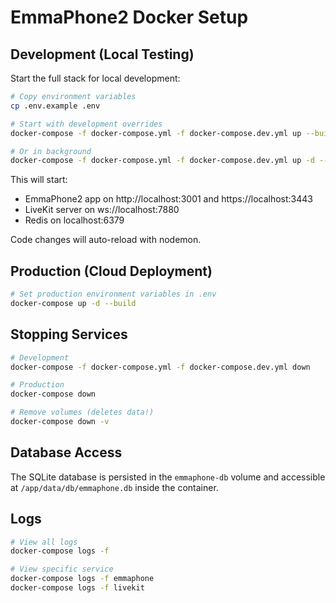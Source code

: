 # EmmaPhone2 Docker Setup

## Development (Local Testing)

Start the full stack for local development:

```bash
# Copy environment variables
cp .env.example .env

# Start with development overrides
docker-compose -f docker-compose.yml -f docker-compose.dev.yml up --build

# Or in background
docker-compose -f docker-compose.yml -f docker-compose.dev.yml up -d --build
```

This will start:
- EmmaPhone2 app on http://localhost:3001 and https://localhost:3443
- LiveKit server on ws://localhost:7880
- Redis on localhost:6379

Code changes will auto-reload with nodemon.

## Production (Cloud Deployment)

```bash
# Set production environment variables in .env
docker-compose up -d --build
```

## Stopping Services

```bash
# Development
docker-compose -f docker-compose.yml -f docker-compose.dev.yml down

# Production
docker-compose down

# Remove volumes (deletes data!)
docker-compose down -v
```

## Database Access

The SQLite database is persisted in the `emmaphone-db` volume and accessible at `/app/data/db/emmaphone.db` inside the container.

## Logs

```bash
# View all logs
docker-compose logs -f

# View specific service
docker-compose logs -f emmaphone
docker-compose logs -f livekit
```
